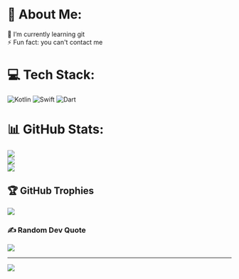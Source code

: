 # 💫 About Me:
🌱 I’m currently learning git<br>⚡ Fun fact: you can't contact me


# 💻 Tech Stack:
![Kotlin](https://img.shields.io/badge/kotlin-%230095D5.svg?style=for-the-badge&logo=kotlin&logoColor=white) ![Swift](https://img.shields.io/badge/swift-F54A2A?style=for-the-badge&logo=swift&logoColor=white) ![Dart](https://img.shields.io/badge/dart-%230175C2.svg?style=for-the-badge&logo=dart&logoColor=white)
# 📊 GitHub Stats:
![](https://github-readme-stats.vercel.app/api?username=halunisasi&theme=vue-dark&hide_border=true&include_all_commits=false&count_private=false)<br/>
![](https://github-readme-streak-stats.herokuapp.com/?user=halunisasi&theme=vue-dark&hide_border=true)<br/>
![](https://github-readme-stats.vercel.app/api/top-langs/?username=halunisasi&theme=vue-dark&hide_border=true&include_all_commits=false&count_private=false&layout=compact)

## 🏆 GitHub Trophies
![](https://github-profile-trophy.vercel.app/?username=halunisasi&theme=matrix&no-frame=true&no-bg=true&margin-w=4)

### ✍️ Random Dev Quote
![](https://quotes-github-readme.vercel.app/api?type=horizontal&theme=dark)

---
[![](https://visitcount.itsvg.in/api?id=halunisasi&icon=5&color=8)](https://visitcount.itsvg.in)

<!-- Proudly created with GPRM ( https://gprm.itsvg.in ) -->
